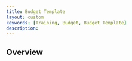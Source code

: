 ```yaml
---
title: Budget Template
layout: custom
keywords: [Training, Budget, Budget Template]
description: 
---
```


## Overview
